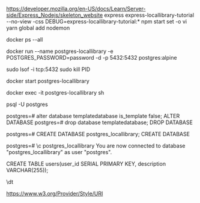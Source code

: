 https://developer.mozilla.org/en-US/docs/Learn/Server-side/Express_Nodejs/skeleton_website
express express-locallibrary-tutorial --no-view -css
DEBUG=express-locallibrary-tutorial:* npm start
set -o vi
yarn global add nodemon

docker ps --all

docker run --name postgres-locallibrary -e POSTGRES_PASSWORD=password -d -p 5432:5432 postgres:alpine

sudo lsof -i tcp:5432
sudo kill PID

docker start postgres-locallibrary

docker exec -it postgres-locallibrary sh

psql -U postgres


postgres=# alter database templatedatabase is_template false;
ALTER DATABASE
postgres=# drop database templatedatabase;
DROP DATABASE

postgres=# CREATE DATABASE postgres_locallibrary;
CREATE DATABASE

postgres=# \c postgres_locallibrary
You are now connected to database "postgres_locallibrary" as user "postgres".

CREATE TABLE users(user_id SERIAL PRIMARY KEY, description VARCHAR(255));

\dt

https://www.w3.org/Provider/Style/URI










